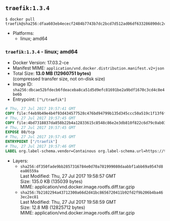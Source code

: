 ## `traefik:1.3.4`

```console
$ docker pull traefik@sha256:dfaa603eb4ececf2484b7743b7dc2bcd7d512ad06df633286890dc2c9334d534
```

-	Platforms:
	-	linux; amd64

### `traefik:1.3.4` - linux; amd64

-	Docker Version: 17.03.2-ce
-	Manifest MIME: `application/vnd.docker.distribution.manifest.v2+json`
-	Total Size: **13.0 MB (12960751 bytes)**  
	(compressed transfer size, not on-disk size)
-	Image ID: `sha256:dbcae52bfdecb6fdeaceba8ca51d5d9efc81691be2a9bdf1670c3cd4c8e4be6b`
-	Entrypoint: `["\/traefik"]`

```dockerfile
# Thu, 27 Jul 2017 19:57:41 GMT
COPY file:f4eb9b49e4b4f93d434577528c476bd94799b135d345ccc50a519c1f13f6f97a in /etc/ssl/certs/ 
# Thu, 27 Jul 2017 19:57:45 GMT
COPY file:4bd7318837da858b22b4a12833615c8548c86e2e3db810f822c6d79c0ab03fb0 in / 
# Thu, 27 Jul 2017 19:57:45 GMT
EXPOSE 80/tcp
# Thu, 27 Jul 2017 19:57:45 GMT
ENTRYPOINT ["/traefik"]
# Thu, 27 Jul 2017 19:57:46 GMT
LABEL org.label-schema.vendor=Containous org.label-schema.url=https://traefik.io org.label-schema.name=Traefik org.label-schema.description=A modern reverse-proxy org.label-schema.version=v1.3.4 org.label-schema.docker.schema-version=1.0
```

-	Layers:
	-	`sha256:df350fade9bb2857316784e0d70a781999080daabbf1abb69a9547d8ea86559a`  
		Last Modified: Thu, 27 Jul 2017 19:58:57 GMT  
		Size: 135.0 KB (135039 bytes)  
		MIME: application/vnd.docker.image.rootfs.diff.tar.gzip
	-	`sha256:7b2102294a43712300a66d2d41bc8656720411b92fd2f9b206b4ba463ec2ec81`  
		Last Modified: Thu, 27 Jul 2017 19:58:59 GMT  
		Size: 12.8 MB (12825712 bytes)  
		MIME: application/vnd.docker.image.rootfs.diff.tar.gzip
